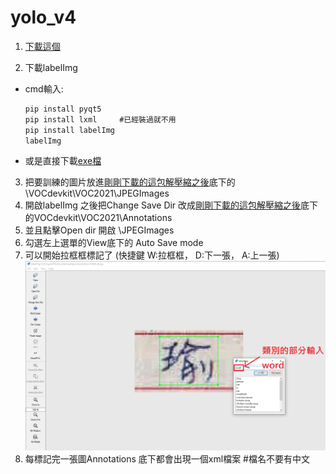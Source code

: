# yolo_v4

1. [下載這個](https://github.com/a13140120a/yolo_v4/blob/main/train.rar)

2. 下載labelImg  
  * cmd輸入:
      ```js
      pip install pyqt5
      pip install lxml     #已經裝過就不用
      pip install labelImg
      labelImg
      ```
  * 或是直接下載[exe檔](https://github.com/a13140120a/yolo_v4/blob/main/windows_v1.8.1.rar)
    
3. 把要訓練的圖片放進[剛剛下載的這包解壓縮之後](https://github.com/a13140120a/yolo_v4/blob/main/train.rar)底下的\VOCdevkit\VOC2021\JPEGImages
4. 開啟labelImg 之後把Change Save Dir 改成[剛剛下載的這包解壓縮之後](https://github.com/a13140120a/yolo_v4/blob/main/train.rar)底下的VOCdevkit\VOC2021\Annotations
5. 並且點擊Open dir 開啟 \JPEGImages
6. 勾選左上選單的View底下的 Auto Save mode
7. 可以開始拉框框標記了 (快捷鍵 W:拉框框， D:下一張， A:上一張)
    ![image](https://github.com/a13140120a/yolo_v4/blob/main/teach.PNG)
9. 每標記完一張圖Annotations 底下都會出現一個xml檔案  #檔名不要有中文
